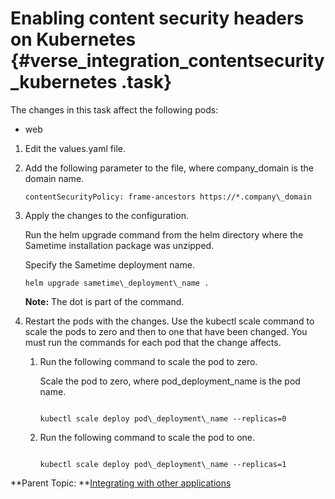 # Enabling content security headers on Kubernetes {#verse_integration_contentsecurity_kubernetes .task}

The changes in this task affect the following pods:

-   web

1.  Edit the values.yaml file.

2.  Add the following parameter to the file, where company\_domain is the domain name.

    ``` {#codeblock_hk3_nnp_dwb}
    contentSecurityPolicy: frame-ancestors https://*.company\_domain
    ```

3.  Apply the changes to the configuration.

    Run the helm upgrade command from the helm directory where the Sametime installation package was unzipped.

    Specify the Sametime deployment name.

    ``` {#codeblock_pbx_jzc_d5b}
    helm upgrade sametime\_deployment\_name .
    ```

    **Note:** The dot is part of the command.

4.  Restart the pods with the changes. Use the kubectl scale command to scale the pods to zero and then to one that have been changed. You must run the commands for each pod that the change affects.

    1.  Run the following command to scale the pod to zero.

        Scale the pod to zero, where pod\_deployment\_name is the pod name.

        ``` {#codeblock_cwz_mwc_d5b}
        
        kubectl scale deploy pod\_deployment\_name --replicas=0
        
        ```

    2.  Run the following command to scale the pod to one.

        ``` {#codeblock_i2c_4wc_d5b}
        
        kubectl scale deploy pod\_deployment\_name --replicas=1
        ```


**Parent Topic:  **[Integrating with other applications](verse_integration.md)

